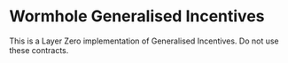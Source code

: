 # Wormhole Generalised Incentives

This is a Layer Zero implementation of Generalised Incentives. Do not use these contracts.
